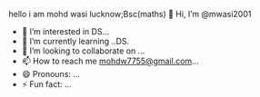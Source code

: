 hello i am mohd wasi lucknow;Bsc(maths) 👋 Hi, I’m @mwasi2001
- 👀 I’m interested in DS...
- 🌱 I’m currently learning ..DS.
- 💞️ I’m looking to collaborate on ...
- 📫 How to reach me mohdw7755@gmail.com...
- 😄 Pronouns: ...
- ⚡ Fun fact: ...

<!---
mwasi2001/mwasi2001 is a ✨ special ✨ repository because its `README.md` (this file) appears on your GitHub profile.
You can click the Preview link to take a look at your changes.
--->
